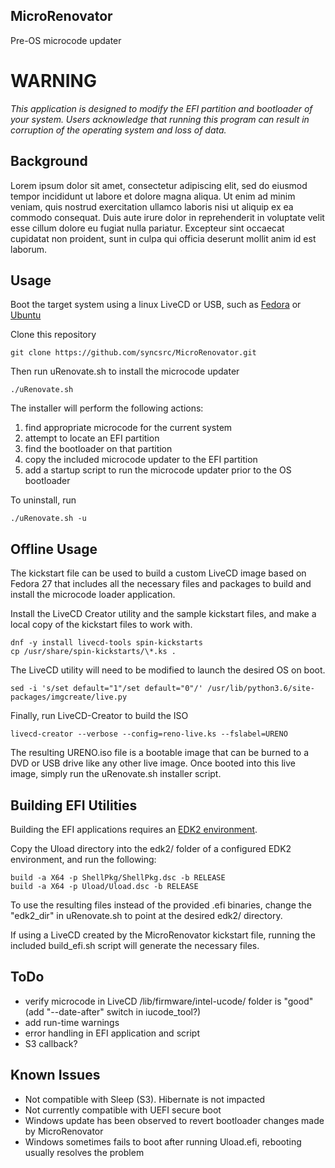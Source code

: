 ## MicroRenovator
Pre-OS microcode updater

# WARNING

_This application is designed to modify the EFI partition and bootloader of
your system. Users acknowledge that running this program can result 
in corruption of the operating system and loss of data._


## Background

Lorem ipsum dolor sit amet, consectetur adipiscing elit, sed do eiusmod tempor incididunt 
ut labore et dolore magna aliqua. Ut enim ad minim veniam, quis nostrud exercitation 
ullamco laboris nisi ut aliquip ex ea commodo consequat. Duis aute irure dolor in 
reprehenderit in voluptate velit esse cillum dolore eu fugiat nulla pariatur. Excepteur 
sint occaecat cupidatat non proident, sunt in culpa qui officia deserunt mollit anim id 
est laborum.


## Usage

Boot the target system using a linux LiveCD or USB, such as [Fedora](https://getfedora.org/) 
or [Ubuntu](https://www.ubuntu.com/download)

Clone this repository
```
git clone https://github.com/syncsrc/MicroRenovator.git
```
Then run uRenovate.sh to install the microcode updater
```
./uRenovate.sh
```
The installer will perform the following actions:
1. find appropriate microcode for the current system
2. attempt to locate an EFI partition
3. find the bootloader on that partition
4. copy the included microcode updater to the EFI partition
5. add a startup script to run the microcode updater prior to the OS bootloader

To uninstall, run
```
./uRenovate.sh -u
```


## Offline Usage

The kickstart file can be used to build a custom LiveCD image based on Fedora 27
that includes all the necessary files and packages to build and install the
microcode loader application.

Install the LiveCD Creator utility and the sample kickstart files, and make a local 
copy of the kickstart files to work with.
```
dnf -y install livecd-tools spin-kickstarts
cp /usr/share/spin-kickstarts/\*.ks .
```
The LiveCD utility will need to be modified to launch the desired OS on boot.
```
sed -i 's/set default="1"/set default="0"/' /usr/lib/python3.6/site-packages/imgcreate/live.py
```
Finally, run LiveCD-Creator to build the ISO
```
livecd-creator --verbose --config=reno-live.ks --fslabel=URENO
```
The resulting URENO.iso file is a bootable image that can be burned to a DVD or USB drive like 
any other live image. Once booted into this live image, simply run the uRenovate.sh installer script.


## Building EFI Utilities

Building the EFI applications requires an 
[EDK2 environment](https://github.com/tianocore/tianocore.github.io/wiki/Common-instructions).

Copy the Uload directory into the edk2/ folder of a configured EDK2 environment, 
and run the following:
```
build -a X64 -p ShellPkg/ShellPkg.dsc -b RELEASE
build -a X64 -p Uload/Uload.dsc -b RELEASE
```

To use the resulting files instead of the provided .efi binaries, change the "edk2_dir" 
in uRenovate.sh to point at the desired edk2/ directory.

If using a LiveCD created by the MicroRenovator kickstart file, running the
included build_efi.sh script will generate the necessary files.


## ToDo
* verify microcode in LiveCD /lib/firmware/intel-ucode/ folder is "good" (add "--date-after" switch in iucode_tool?)
* add run-time warnings
* error handling in EFI application and script
* S3 callback?


## Known Issues
* Not compatible with Sleep (S3). Hibernate is not impacted
* Not currently compatible with UEFI secure boot
* Windows update has been observed to revert bootloader changes made by MicroRenovator
* Windows sometimes fails to boot after running Uload.efi, rebooting usually resolves the problem
